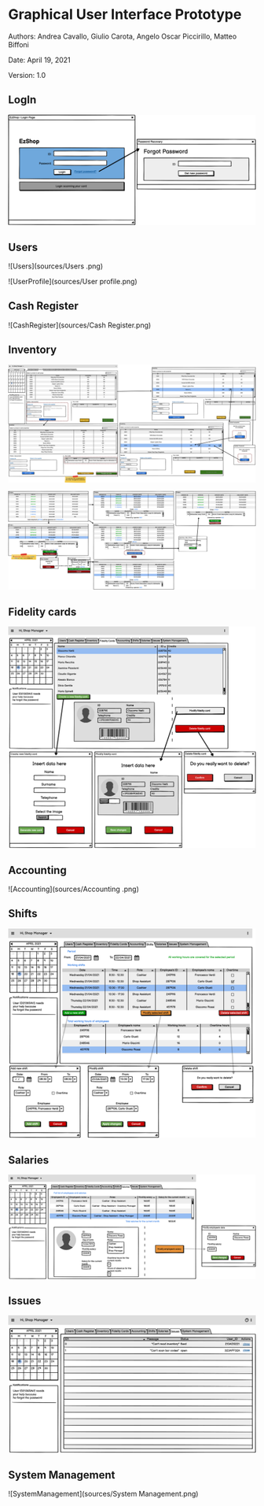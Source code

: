 # Graphical User Interface Prototype  

Authors: Andrea Cavallo, Giulio Carota, Angelo Oscar Piccirillo, Matteo Biffoni

Date: April 19, 2021

Version: 1.0

## LogIn
![LogIn](sources/Login.png)

## Users
![Users](sources/Users .png)

![UserProfile](sources/User profile.png)

## Cash Register
![CashRegister](sources/Cash Register.png)

## Inventory 
![Inventory](sources/Inventory.png)

![Oredrs](sources/Orders.png)

## Fidelity cards 
![FidelityCards](sources/Fidelity.png)

## Accounting
![Accounting](sources/Accounting .png)

## Shifts
![Shifts](sources/Shifts.png)

## Salaries
![Salaries](sources/Salaries.png)

## Issues
![Issues](sources/Issues.png)

## System Management
![SystemManagement](sources/System Management.png)
